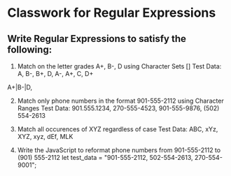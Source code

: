 # Classwork for Regular Expressions

## Write Regular Expressions to satisfy the following:

1. Match on the letter grades A+, B-, D using Character Sets []
Test Data: A, B-, B+, D, A-, A+, C, D+

A\+|B\-|D,

2. Match only phone numbers in the format 901-555-2112 using Character Ranges
Test Data: 901.555.1234, 270-555-4523, 901-555-9876, (502) 554-2613 



3. Match all occurences of XYZ regardless of case
Test Data: ABC, xYz, XYZ, xyz, dEf, MLK



4. Write the JavaScript to reformat phone numbers from 901-555-2112 to (901) 555-2112
let test_data = "901-555-2112, 502-554-2613, 270-554-9001";



